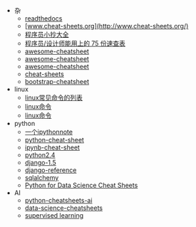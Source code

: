 * 杂
	* [readthedocs](https://readthedocs.org/)
	* [www.cheat-sheets.org](http://www.cheat-sheets.org/)
    * [程序员小抄大全](http://coolshell.cn/articles/1566.html#more-1566)
    * [程序员/设计师能用上的 75 份速查表](http://www.oschina.net/news/50465/best-cheat-sheets-for-designers-and-programmers)
    * [awesome-cheatsheet](https://github.com/detailyang/awesome-cheatsheet)
    * [awesome-cheatsheet](https://github.com/detailyang/awesome-cheatsheet)
    * [awesome-cheatsheet](https://github.com/vaputa/awesome-cheatsheet)
    * [cheat-sheets](http://www.cheat-sheets.org/)
    * [bootstrap-cheatsheet](https://hackerthemes.com/bootstrap-cheatsheet/)
* linux
	* [linux常见命令的列表](http://www.pixelbeat.org/cmdline_zh_CN.html)
    * [linux命令](http://www.unixguide.net/linux/linuxshortcuts.shtml)
    * [linux命令](http://www.pixelbeat.org/cmdline_zh_CN.html)
* python
	* [一个ipythonnote](https://github.com/ShuaiW/ml-cheatsheet)
	* [python-cheat-sheet](http://www.cheat-sheets.org/saved-copy/python-cheat-sheet-v1.pdf)
    * [ipynb-cheat-sheet](https://zenodo.org/record/44973/files/ipynb-cheat-sheet.pdf)
    * [python2.4](http://www.cheat-sheets.org/saved-copy/PQRC-2.4-A4-latest.pdf)
    * [django-1.5](https://www.mercurytide.co.uk/media/resources/django-cheat-sheet.pdf)
    * [django-reference](http://www.cheat-sheets.org/saved-copy/django_reference_sheet.pdf)
    * [sqlalchemy](https://www.pythonsheets.com/notes/python-sqlalchemy.html)
    * [Python for Data Science Cheat Sheets](https://ask.hellobi.com/blog/datasharing/6956)
* AI
	* [python-cheatsheets-ai](https://github.com/kailashahirwar/cheatsheets-ai)
	* [data-science-cheatsheets](https://www.datacamp.com/community/data-science-cheatsheets)
	* [supervised learning](https://github.com/rcompton/ml_cheat_sheet/blob/master/supervised_learning.ipynb)

